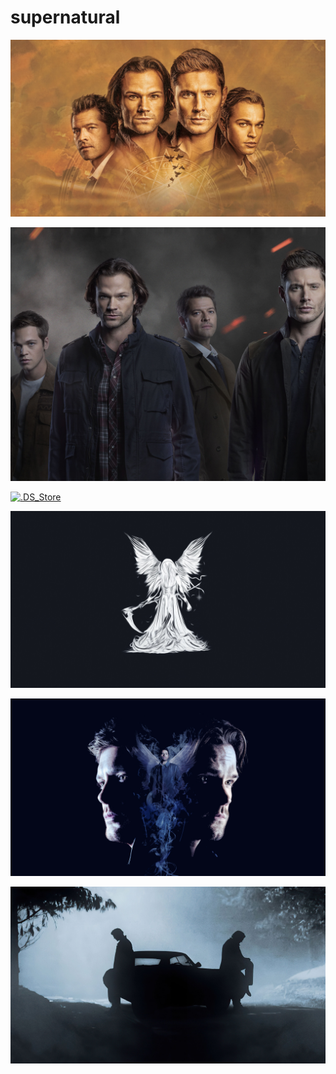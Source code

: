 # supernatural

<a href="wp11872467-supernatural-jack-kline-wallpapers.jpg"><img alt="wp11872467-supernatural-jack-kline-wallpapers" src="wp11872467-supernatural-jack-kline-wallpapers.jpg"></a>

<a href="wp13507051-4k-supernatural-wallpapers.jpg"><img alt="wp13507051-4k-supernatural-wallpapers" src="wp13507051-4k-supernatural-wallpapers.jpg"></a>

<a href=".DS_Store"><img alt=".DS_Store" src=".DS_Store"></a>

<a href="wp13050355-4k-supernatural-wallpapers.jpg"><img alt="wp13050355-4k-supernatural-wallpapers" src="wp13050355-4k-supernatural-wallpapers.jpg"></a>

<a href="wp13506701-4k-supernatural-wallpapers.jpg"><img alt="wp13506701-4k-supernatural-wallpapers" src="wp13506701-4k-supernatural-wallpapers.jpg"></a>

<a href="wp13506706-4k-supernatural-wallpapers.jpg"><img alt="wp13506706-4k-supernatural-wallpapers" src="wp13506706-4k-supernatural-wallpapers.jpg"></a>

